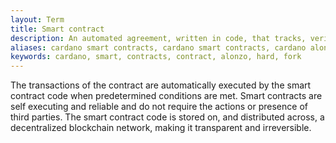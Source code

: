 ```yaml
---
layout: Term
title: Smart contract
description: An automated agreement, written in code, that tracks, verifies, and executes the binding transactions of a contract between various parties.
aliases: cardano smart contracts, cardano smart contracts, cardano alonzo hard fork smart contracts, cardano smart contract release​, cardano smart contract release date​, cardano smart contracts launch​, cardano ada smart contracts​, cardano smart contract launch date​, cardano roadmap​, when will cardano get smart contracts​, when are smart contracts coming to cardano​
keywords: cardano, smart, contracts, contract, alonzo, hard, fork
---
```


The transactions of the contract are automatically executed by the smart contract code when predetermined conditions are met. Smart contracts are self executing and reliable and do not require the actions or presence of third parties. The smart contract code is stored on, and distributed across, a decentralized blockchain network, making it transparent and irreversible.